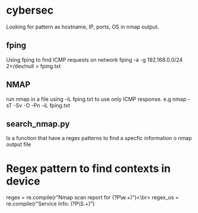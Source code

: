 # cybersec

Looking for pattern as hostname, IP, ports, OS in nmap output.

## fping
Using fping to find ICMP requests on network
fping -a -g 192.168.0.0/24 2>/dev/null > fping.txt

## NMAP
run nmap in a file using -iL fping.txt to use only ICMP response.
e.g
nmap -sT -Sv -O -Pn -iL fping.txt

## search_nmap.py
Is a function that have a regex patterns to find a specfic information o nmap output file

# Regex pattern to find contexts in device
regex = re.compile(r"Nmap scan report for (?P<hostname>\w.+)")<\br>
regex_os = re.compile(r"Service Info: (?P<OS>\S.+)")

